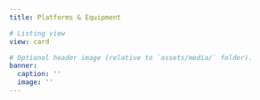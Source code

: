 ```yaml
---
title: Platforms & Equipment

# Listing view
view: card

# Optional header image (relative to `assets/media/` folder).
banner:
  caption: ''
  image: ''
---
```

